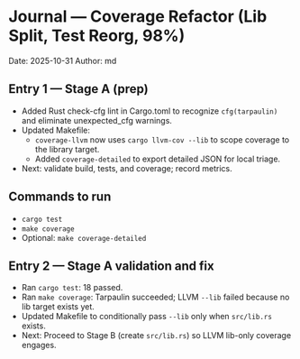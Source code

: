 # Journal — Coverage Refactor (Lib Split, Test Reorg, 98%)
Date: 2025-10-31
Author: md

## Entry 1 — Stage A (prep)
- Added Rust check-cfg lint in Cargo.toml to recognize `cfg(tarpaulin)` and eliminate unexpected_cfg warnings.
- Updated Makefile:
  - `coverage-llvm` now uses `cargo llvm-cov --lib` to scope coverage to the library target.
  - Added `coverage-detailed` to export detailed JSON for local triage.
- Next: validate build, tests, and coverage; record metrics.

## Commands to run
- `cargo test`
- `make coverage`
- Optional: `make coverage-detailed`


## Entry 2 — Stage A validation and fix
- Ran `cargo test`: 18 passed.
- Ran `make coverage`: Tarpaulin succeeded; LLVM `--lib` failed because no lib target exists yet.
- Updated Makefile to conditionally pass `--lib` only when `src/lib.rs` exists.
- Next: Proceed to Stage B (create `src/lib.rs`) so LLVM lib-only coverage engages.
